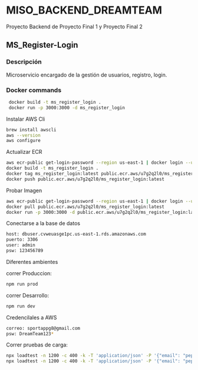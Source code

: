 # MISO_BACKEND_DREAMTEAM
Proyecto Backend de Proyecto Final 1 y Proyecto Final 2

## MS_Register-Login

### Descripción

Microservicio encargado de la gestión de usuarios, registro, login.

### Docker commands

```bash
 docker build -t ms_register_login .
 docker run -p 3000:3000 -d ms_register_login
```

Instalar AWS Cli

```bash
brew install awscli
aws --version
aws configure
```

Actualizar ECR

```bash
aws ecr-public get-login-password --region us-east-1 | docker login --username AWS --password-stdin public.ecr.aws/u7g2q2l0
docker build -t ms_register_login .
docker tag ms_register_login:latest public.ecr.aws/u7g2q2l0/ms_register_login:latest
docker push public.ecr.aws/u7g2q2l0/ms_register_login:latest
```

Probar Imagen

```bash
aws ecr-public get-login-password --region us-east-1 | docker login --username AWS --password-stdin public.ecr.aws/u7g2q2l0
docker pull public.ecr.aws/u7g2q2l0/ms_register_login:latest
docker run -p 3000:3000 -d public.ecr.aws/u7g2q2l0/ms_register_login:latest
```

Conectarse a la base de datos

```bash
host: dbuser.cvweuasge1pc.us-east-1.rds.amazonaws.com
puerto: 3306
user: admin
psw: 123456789
```

Diferentes ambientes

correr Produccion:

```bash
npm run prod
```

correr Desarrollo:

```bash
npm run dev
```

Credencilales a AWS

```bash
correo: sportappg8@gmail.com
psw: DreamTeam123*
```

Correr pruebas de carga:
```bash
npx loadtest -n 1200 -c 400 -k -T 'application/json' -P '{"email": "pepe11@sportapp.com", "password": "123456789"}' http://localhost:3000/login
npx loadtest -n 1200 -c 400 -k -T 'application/json' -P '{"email": "pepe11@sportapp.com", "password": "123456789"}' https://g7o4mxf762.execute-api.us-east-1.amazonaws.com/prod/login
```


